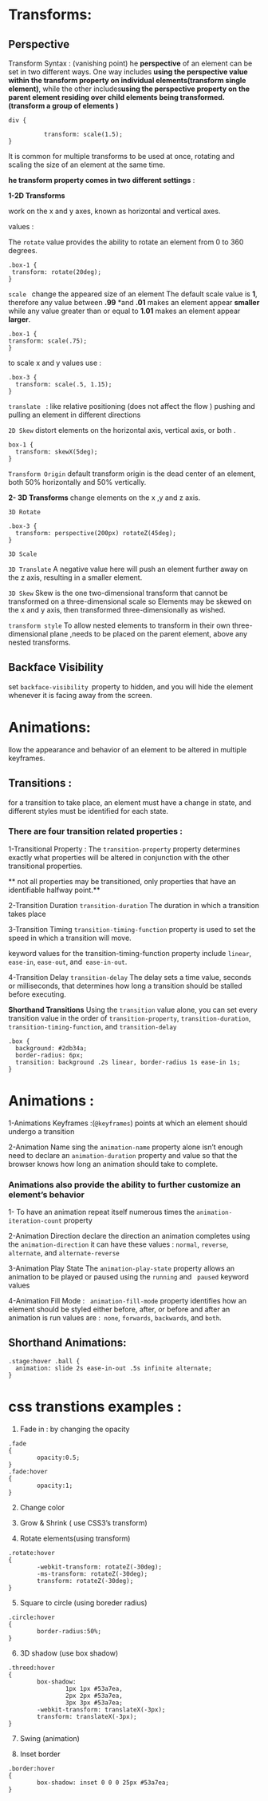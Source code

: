 # Transforms:

## Perspective

Transform Syntax : (vanishing point)
he **perspective** of an element can be set in two different ways. One way includes **using the perspective value within the transform property on individual elements(transform single element)**, while the other includes**using the perspective property on the parent element residing over child elements being transformed.(transform a group of elements )**

```
div {

          transform: scale(1.5);
}
```
It is common for multiple transforms to be used at once, rotating and scaling the size of an element at the same time.


**he transform property comes in two different settings** :

**1-2D Transforms**

 work on the x and y axes, known as horizontal and vertical axes. 

 values : 

 The `rotate` value provides the ability to rotate an element from 0 to 360 degrees.
 ```
 .box-1 {
  transform: rotate(20deg);
}
```
  `scale ` change the appeared size of an element
   The default scale value is **1**, therefore any value between **.99** *and **.01** makes an element appear **smaller** while any value greater than or equal to **1.01** makes an element appear **larger**.

   ```
   .box-1 {
  transform: scale(.75);
}
```
to scale x and y values use :
```
.box-3 {
  transform: scale(.5, 1.15);
}
```


`translate ` : like relative positioning (does not affect the flow )
pushing and pulling an element in different directions 


`2D Skew`  distort elements on the horizontal axis, vertical axis, or both .
```
box-1 {
  transform: skewX(5deg);
}
```
`Transform Origin` 
default transform origin is the dead center of an element, both 50% horizontally and 50% vertically. 


**2- 3D Transforms**
change elements on the x ,y and z axis.


`3D Rotate` 

```
.box-3 {
  transform: perspective(200px) rotateZ(45deg);
}
```



`3D Scale`

`3D Translate` A negative value here will push an element further away on the z axis, resulting in a smaller element.



`3D Skew`
Skew is the one two-dimensional transform that cannot be transformed on a three-dimensional scale so Elements may be skewed on the x and y axis, then transformed three-dimensionally as wished.

`transform style` To allow nested elements to transform in their own three-dimensional plane ,needs to be placed on the parent element, above any nested transforms. 

## Backface Visibility
set `backface-visibility `property to hidden, and you will hide the element whenever it is facing away from the screen.


# Animations:
llow the appearance and behavior of an element to be altered in multiple keyframes.


## Transitions  :
for a transition to take place, an element must have a change in state, and different styles must be identified for each state.

### There are four transition related properties : 

1-Transitional Property :
The `transition-property` property determines exactly what properties will be altered in conjunction with the other transitional properties.

** not all properties may be transitioned, only properties that have an identifiable halfway point.**


2-Transition Duration
`transition-duration` The duration in which a transition takes place

3-Transition Timing
`transition-timing-function` property is used to set the speed in which a transition will move. 

keyword values for the transition-timing-function property include `linear`, `ease-in`, `ease-out`, and` ease-in-out`.

4-Transition Delay
`transition-delay`  The delay sets a time value, seconds or milliseconds, that determines how long a transition should be stalled before executing.


**Shorthand Transitions**
Using the `transition` value alone, you can set every transition value in the order of `transition-property`, `transition-duration`, `transition-timing-function`, and  `transition-delay`

```
.box {
  background: #2db34a;
  border-radius: 6px;
  transition: background .2s linear, border-radius 1s ease-in 1s;
}
```


# Animations : 


1-Animations Keyframes :(`@keyframes`) points at which an element should undergo a transition

2-Animation Name
sing the `animation-name` property alone isn’t enough  need to declare an `animation-duration` property and value so that the browser knows how long an animation should take to complete.


### Animations also provide the ability to further customize an element’s behavior


1- To have an animation repeat itself numerous times the `animation-iteration-count` property

2-Animation Direction
declare the direction an animation completes using the `animation-direction`
it can have these values :  `normal`, `reverse`, `alternate`, and `alternate-reverse`

3-Animation Play State 
The `animation-play-state` property allows an animation to be played or paused using the `running` and ` paused` keyword values

4-Animation Fill Mode :
` animation-fill-mode` property identifies how an element should be styled either before, after, or before and after an animation is run
values are :` none`, `forwards`, `backwards`, and `both`.

## Shorthand Animations:

```
.stage:hover .ball {
  animation: slide 2s ease-in-out .5s infinite alternate;
}
```


# css transtions examples :

1. Fade in : by changing the opacity
```
.fade
{
        opacity:0.5;
}
.fade:hover
{
        opacity:1;
}
```

2. Change color

3. Grow & Shrink ( use CSS3’s transform)

4. Rotate elements(using transform)
```
.rotate:hover
{
        -webkit-transform: rotateZ(-30deg);
        -ms-transform: rotateZ(-30deg);
        transform: rotateZ(-30deg);
}
```
5. Square to circle (using boreder radius)
```
.circle:hover
{
        border-radius:50%;
}
```
6. 3D shadow (use box shadow)
```
.threed:hover
{
        box-shadow:
                1px 1px #53a7ea,
                2px 2px #53a7ea,
                3px 3px #53a7ea;
        -webkit-transform: translateX(-3px);
        transform: translateX(-3px);
}
```
7. Swing (animation)

8. Inset border

```
.border:hover
{
        box-shadow: inset 0 0 0 25px #53a7ea;
}
```


